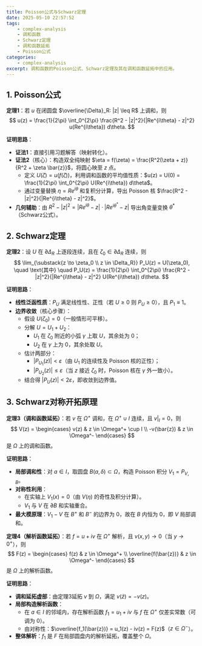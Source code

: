```yaml
---
title: Poisson公式与Schwarz定理
date: 2025-05-10 22:57:52
tags:
    - complex-analysis
    - 调和函数
    - Schwarz定理
    - 调和函数延拓
    - Poisson公式
categories:
    - complex-analysis
excerpt: 调和函数的Poisson公式、Schwarz定理及其在调和函数延拓中的应用。
---
```


## **1. Poisson公式**
**定理1**：若 $u$ 在闭圆盘 $\overline{\Delta}_R: |z| \leq R$ 上调和，则  
$$
u(z) = \frac{1}{2\pi} \int_0^{2\pi} \frac{R^2 - |z|^2}{|Re^{i\theta} - z|^2} u(Re^{i\theta})  d\theta.
$$

**证明思路**：  
- **证法1**：直接引用习题解答（映射转化）。  
- **证法2**（核心）：构造双全纯映射 $\eta = f(\zeta) = \frac{R^2(\zeta + z)}{R^2 + \zeta \bar{z}}$，将圆心映至 $z$ 点。  
  - 定义 $U(\zeta) = u(f(\zeta))$，利用调和函数的平均值性质：$u(z) = U(0) = \frac{1}{2\pi} \int_0^{2\pi} U(Re^{i\theta})  d\theta$。  
  - 通过变量替换 $\eta = Re^{i\theta}$ 和复积分计算，导出 Poisson 核 $\frac{R^2 - |z|^2}{|Re^{i\theta} - z|^2}$。  
- **几何辅助**：由 $R^2 - |z|^2 = |Re^{i\theta} - z| \cdot |Re^{i\theta^*} - z|$ 导出角变量变换 $\theta^*$（Schwarz公式）。


## **2. Schwarz定理**
**定理2**：设 $U$ 在 $\partial \Delta_R$ 上逐段连续，且在 $\zeta_0 \in \partial \Delta_R$ 连续，则  
$$
\lim_{\substack{z \to \zeta_0 \\ z \in \Delta_R}} P_U(z) = U(\zeta_0), \quad \text{其中} \quad P_U(z) = \frac{1}{2\pi} \int_0^{2\pi} \frac{R^2 - |z|^2}{|Re^{i\theta} - z|^2} U(Re^{i\theta})  d\theta.
$$

**证明思路**：  
- **线性泛函性质**：$P_U$ 满足线性性、正性（若 $U \geq 0$ 则 $P_U \geq 0$），且 $P_1 \equiv 1$。  
- **边界收敛**（核心步骤）：  
  - 假设 $U(\zeta_0) = 0$（一般情形可平移）。  
  - 分解 $U = U_1 + U_2$：  
    - $U_1$ 在 $\zeta_0$ 附近的小弧 $\gamma$ 上取 $U$，其余处为 $0$；  
    - $U_2$ 在 $\gamma$ 上为 $0$，其余处取 $U$。  
  - 估计两部分：  
    - $|P_{U_1}(z)| < \varepsilon$（由 $U_1$ 的连续性及 Poisson 核的正性）；  
    - $|P_{U_2}(z)| \leq \varepsilon$（当 $z$ 接近 $\zeta_0$ 时，Poisson 核在 $\gamma$ 外一致小）。  
  - 结合得 $|P_U(z)| < 2\varepsilon$，即收敛到边界值。


## **3. Schwarz对称开拓原理**
**定理3（调和函数延拓）**：若 $v$ 在 $\Omega^+$ 调和，在 $\Omega^+ \cup I$ 连续，且 $v|_I = 0$，则  
$$
V(z) = \begin{cases} 
v(z) & z \in \Omega^+ \cup I \\
-v(\bar{z}) & z \in \Omega^-
\end{cases}
$$
是 $\Omega$ 上的调和函数。  

**证明思路**：  
- **局部调和性**：对 $a \in I$，取圆盘 $B(a,\delta) \subset \Omega$，构造 Poisson 积分 $V_1 = P_{V,B}$。  
- **对称性利用**：  
  - 在实轴上 $V_1(x) = 0$（由 $V(\eta)$ 的奇性及积分计算）。  
  - $V_1$ 与 $V$ 在 $\partial B$ 和实轴重合。  
- **最大模原理**：$V_1 - V$ 在 $B^+$ 和 $B^-$ 的边界为 $0$，故在 $B$ 内恒为 $0$，即 $V$ 局部调和。

**定理4（解析函数延拓）**：若 $f = u + iv$ 在 $\Omega^+$ 解析，且 $v(x,y) \to 0$（当 $y \to 0^+$），则  
$$
F(z) = \begin{cases} 
f(z) & z \in \Omega^+ \\
\overline{f(\bar{z})} & z \in \Omega^-
\end{cases}
$$
是 $\Omega$ 上的解析函数。  

**证明思路**：  
- **调和延拓虚部**：由定理3延拓 $v$ 到 $\Omega$，满足 $v(\bar{z}) = -v(z)$。  
- **局部构造解析函数**：  
  - 在 $a \in I$ 的邻域内，存在解析函数 $f_1 = u_1 + iv$ 与 $f$ 在 $\Omega^+$ 仅差实常数（可调为 $0$）。  
  - 由对称性：$\overline{f_1(\bar{z})} = u_1(z) - iv(z) = F(z)$（$z \in \Omega^-$）。  
- **整体解析**：$f_1$ 是 $F$ 在局部圆盘内的解析延拓，覆盖整个 $\Omega$。

